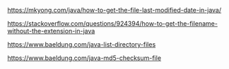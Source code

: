https://mkyong.com/java/how-to-get-the-file-last-modified-date-in-java/

https://stackoverflow.com/questions/924394/how-to-get-the-filename-without-the-extension-in-java

https://www.baeldung.com/java-list-directory-files

https://www.baeldung.com/java-md5-checksum-file
